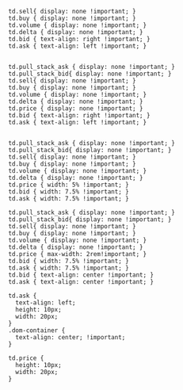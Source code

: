     td.sell{ display: none !important; }
    td.buy { display: none !important; }
    td.volume { display: none !important; }
    td.delta { display: none !important; }
    td.bid { text-align: right !important; }
    td.ask { text-align: left !important; }


    td.pull_stack_ask { display: none !important; }
    td.pull_stack_bid{ display: none !important; }
    td.sell{ display: none !important; }
    td.buy { display: none !important; }
    td.volume { display: none !important; }
    td.delta { display: none !important; }
    td.price { display: none !important; }
    td.bid { text-align: right !important; }
    td.ask { text-align: left !important; }


    td.pull_stack_ask { display: none !important; }
    td.pull_stack_bid{ display: none !important; }
    td.sell{ display: none !important; }
    td.buy { display: none !important; }
    td.volume { display: none !important; }
    td.delta { display: none !important; }
    td.price { width: 5% !important; }
    td.bid { width: 7.5% !important; }
    td.ask { width: 7.5% !important; }

    td.pull_stack_ask { display: none !important; }
    td.pull_stack_bid{ display: none !important; }
    td.sell{ display: none !important; }
    td.buy { display: none !important; }
    td.volume { display: none !important; }
    td.delta { display: none !important; }
    td.price { max-width: 2rem!important; }
    td.bid { width: 7.5% !important; }
    td.ask { width: 7.5% !important; }
    td.bid { text-align: center !important; }
    td.ask { text-align: center !important; }

    td.ask {
      text-align: left;
      height: 10px;
      width: 20px;
    }
    .dom-container {
      text-align: center; !important;
    }

    td.price {
      height: 10px;
      width: 20px;
    }
